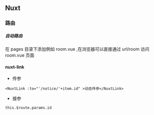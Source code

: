 ## Nuxt

### 路由

##### 自动路由
在 pages 目录下添加例如 room.vue ,在浏览器可以直接通过 url/room 访问 room.vue 页面

#### nuxt-link
- 传参
```
<NuxtLink :to="'/notice/'+item.id" >动态传参</NuxtLink>
```
- 接参
```
this.$route.params.id
```